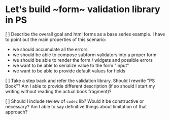 # Let's build ~form~ validation library in PS

[ ] Describe the overall goal and html forms as a base series example. I have to point out the main properties of this scenario:

  - we should accumulate all the errors
  - we should be able to compose subform validators into a proper form
  - we should be able to render the form / widgets and possible errors
  - we want to be able to serialize value to the form "input"
  - we want to be able to provide default values for fields

[ ] Take a step back and refer the validation library. Should I rewrite "PS Book"? Am I able to provide different description (if so should I start my writing without reading the actual book fragment)?

[ ] Should I include review of `codec` lib? Would it be constructive or necessary? Am I able to say definitive things about limitation of that approach?

